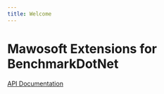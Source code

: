 ```yaml
---
title: Welcome
---
```


# Mawosoft Extensions for BenchmarkDotNet

[API Documentation](api/Mawosoft.Extensions.BenchmarkDotNet.yml)
